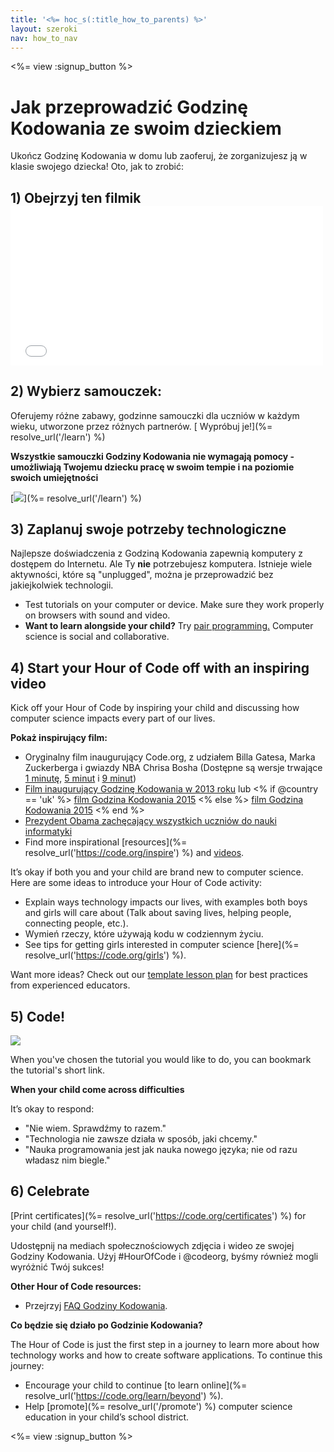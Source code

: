 ```yaml
---
title: '<%= hoc_s(:title_how_to_parents) %>'
layout: szeroki
nav: how_to_nav
---
```

<%= view :signup_button %>

# Jak przeprowadzić Godzinę Kodowania ze swoim dzieckiem

Ukończ Godzinę Kodowania w domu lub zaoferuj, że zorganizujesz ją w klasie swojego dziecka! Oto, jak to zrobić:

## 1) Obejrzyj ten filmik <iframe width="500" height="255" src="//www.youtube.com/embed/SrnvvWDm73k" frameborder="0" allowfullscreen mark="crwd-mark"></iframe> 

## 2) Wybierz samouczek:

Oferujemy różne zabawy, godzinne samouczki dla uczniów w każdym wieku, utworzone przez różnych partnerów. [ Wypróbuj je!](%= resolve_url('/learn') %)

**Wszystkie samouczki Godziny Kodowania nie wymagają pomocy - umożliwiają Twojemu dziecku pracę w swoim tempie i na poziomie swoich umiejętności**

[![](/images/fit-700/tutorials.png)](%= resolve_url('/learn') %)

## 3) Zaplanuj swoje potrzeby technologiczne

Najlepsze doświadczenia z Godziną Kodowania zapewnią komputery z dostępem do Internetu. Ale Ty **nie** potrzebujesz komputera. Istnieje wiele aktywności, które są "unplugged", można je przeprowadzić bez jakiejkolwiek technologii.

- Test tutorials on your computer or device. Make sure they work properly on browsers with sound and video.
- **Want to learn alongside your child?** Try [pair programming.](http://www.ncwit.org/resources/pair-programming-box-power-collaborative-learning) Computer science is social and collaborative.

## 4) Start your Hour of Code off with an inspiring video

Kick off your Hour of Code by inspiring your child and discussing how computer science impacts every part of our lives.

**Pokaż inspirujący film:**

- Oryginalny film inaugurujący Code.org, z udziałem Billa Gatesa, Marka Zuckerberga i gwiazdy NBA Chrisa Bosha (Dostępne są wersje trwające [1 minutę](https://www.youtube.com/watch?v=qYZF6oIZtfc), [5 minut](https://www.youtube.com/watch?v=nKIu9yen5nc) i [9 minut](https://www.youtube.com/watch?v=dU1xS07N-FA))
- [Film inaugurujący Godzinę Kodowania w 2013 roku](https://www.youtube.com/watch?v=FC5FbmsH4fw) lub <% if @country == 'uk' %> [film Godzina Kodowania 2015](https://www.youtube.com/watch?v=7L97YMYqLHc) <% else %> [film Godzina Kodowania 2015](https://www.youtube.com/watch?v=7L97YMYqLHc) <% end %>
- [Prezydent Obama zachęcający wszystkich uczniów do nauki informatyki](https://www.youtube.com/watch?v=6XvmhE1J9PY)
- Find more inspirational [resources](%= resolve_url('https://code.org/inspire') %) and [videos](https://www.youtube.com/playlist?list=PLzdnOPI1iJNfpD8i4Sx7U0y2MccnrNZuP).

It’s okay if both you and your child are brand new to computer science. Here are some ideas to introduce your Hour of Code activity:

- Explain ways technology impacts our lives, with examples both boys and girls will care about (Talk about saving lives, helping people, connecting people, etc.).
- Wymień rzeczy, które używają kodu w codziennym życiu.
- See tips for getting girls interested in computer science [here](%= resolve_url('https://code.org/girls') %).

Want more ideas? Check out our [template lesson plan](/files/AfterschoolEducatorLessonPlanOutline.docx) for best practices from experienced educators.

## 5) Code!

<img src="/images/fit-700/tutorial-short-link.png" />

When you've chosen the tutorial you would like to do, you can bookmark the tutorial's short link.

**When your child come across difficulties**

It’s okay to respond:

- "Nie wiem. Sprawdźmy to razem."
- "Technologia nie zawsze działa w sposób, jaki chcemy."
- "Nauka programowania jest jak nauka nowego języka; nie od razu władasz nim biegle."

## 6) Celebrate

[Print certificates](%= resolve_url('https://code.org/certificates') %) for your child (and yourself!).

Udostępnij na mediach społecznościowych zdjęcia i wideo ze swojej Godziny Kodowania. Użyj #HourOfCode i @codeorg, byśmy również mogli wyróżnić Twój sukces!

**Other Hour of Code resources:**

- Przejrzyj [FAQ Godziny Kodowania](https://support.code.org/hc/en-us/categories/200147083-Hour-of-Code).

**Co będzie się działo po Godzinie Kodowania?**

The Hour of Code is just the first step in a journey to learn more about how technology works and how to create software applications. To continue this journey:

- Encourage your child to continue [to learn online](%= resolve_url('https://code.org/learn/beyond') %).
- Help [promote](%= resolve_url('/promote') %) computer science education in your child’s school district.

<%= view :signup_button %>